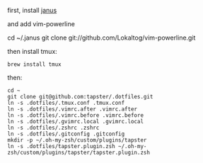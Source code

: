 first, install [janus](https://github.com/carlhuda/janus)

and add vim-powerline

  cd ~/.janus
  git clone git://github.com/Lokaltog/vim-powerline.git


then install tmux:

    brew install tmux

then:

    cd ~
    git clone git@github.com:tapster/.dotfiles.git
    ln -s .dotfiles/.tmux.conf .tmux.conf
    ln -s .dotfiles/.vimrc.after .vimrc.after
    ln -s .dotfiles/.vimrc.before .vimrc.before
    ln -s .dotfiles/.gvimrc.local .gvimrc.local
    ln -s .dotfiles/.zshrc .zshrc
    ln -s .dotfiles/.gitconfig .gitconfig
    mkdir -p ~/.oh-my-zsh/custom/plugins/tapster
    ln -s .dotfiles/tapster.plugin.zsh ~/.oh-my-zsh/custom/plugins/tapster/tapster.plugin.zsh 
